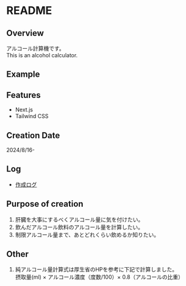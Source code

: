# README

## Overview

アルコール計算機です。  
This is an alcohol calculator.

## Example

## Features

- Next.js
- Tailwind CSS

## Creation Date

2024/8/16-

## Log

- [作成ログ](./MakeLog.md)

## Purpose of creation

1. 肝臓を大事にするべくアルコール量に気を付けたい。
2. 飲んだアルコール飲料のアルコール量を計算したい。
3. 制限アルコール量まで、あとどれくらい飲めるか知りたい。

## Other

1. 純アルコール量計算式は厚生省のHPを参考に下記で計算しました。  
   摂取量(ml) × アルコール濃度（度数/100）× 0.8（アルコールの比重）
